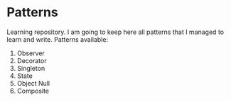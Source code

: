 # Patterns
Learning repository. I am going to keep here all patterns that I managed to learn and write.
Patterns available:
1) Observer
2) Decorator
3) Singleton
4) State
5) Object Null
6) Composite